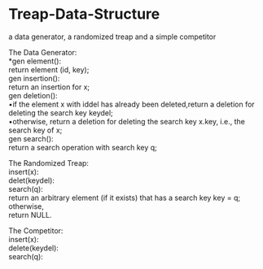 # Treap-Data-Structure
a data generator, a randomized treap and a simple competitor


The Data Generator:  
  *gen element():  
    return element (id, key);  
  gen insertion():  
    return an insertion for x;  
  gen deletion():  
    •if the element x with iddel has already been deleted,return a deletion for deleting the search key keydel;  
    •otherwise, return a deletion for deleting the search key x.key, i.e., the search key of x;  
  gen search():  
    return a search operation with search key q;  

The Randomized Treap:  
  insert(x):  
  delet(keydel):  
  search(q):  
    return an arbitrary element (if it exists) that has a search key key = q; otherwise,  
    return NULL.  

The Competitor:  
  insert(x):  
  delete(keydel):  
  search(q):  
